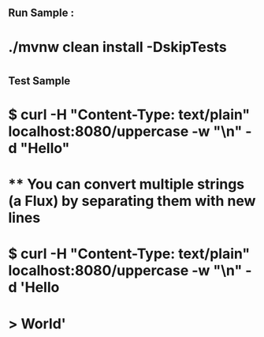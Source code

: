 ## Run Sample : 
#  
#   ./mvnw clean install  -DskipTests
#
## Test Sample
#
#   $ curl  -H "Content-Type: text/plain" localhost:8080/uppercase -w "\n" -d "Hello"  
#
#  ** You can convert multiple strings (a Flux<String>) by separating them with new lines
#
#   $ curl  -H "Content-Type: text/plain" localhost:8080/uppercase -w "\n" -d 'Hello
#   > World'   
#
#
#
#
#
#
